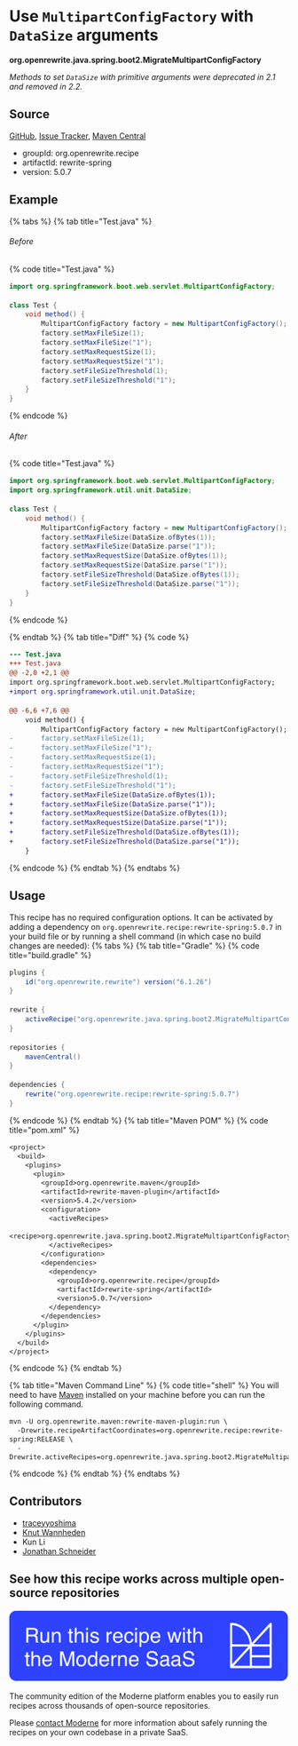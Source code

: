 # Use `MultipartConfigFactory` with `DataSize` arguments

**org.openrewrite.java.spring.boot2.MigrateMultipartConfigFactory**

_Methods to set `DataSize` with primitive arguments were deprecated in 2.1 and removed in 2.2._

## Source

[GitHub](https://github.com/openrewrite/rewrite-spring/blob/main/src/main/java/org/openrewrite/java/spring/boot2/MigrateMultipartConfigFactory.java), [Issue Tracker](https://github.com/openrewrite/rewrite-spring/issues), [Maven Central](https://central.sonatype.com/artifact/org.openrewrite.recipe/rewrite-spring/5.0.7/jar)

* groupId: org.openrewrite.recipe
* artifactId: rewrite-spring
* version: 5.0.7

## Example


{% tabs %}
{% tab title="Test.java" %}

###### Before
{% code title="Test.java" %}
```java
import org.springframework.boot.web.servlet.MultipartConfigFactory;

class Test {
    void method() {
        MultipartConfigFactory factory = new MultipartConfigFactory();
        factory.setMaxFileSize(1);
        factory.setMaxFileSize("1");
        factory.setMaxRequestSize(1);
        factory.setMaxRequestSize("1");
        factory.setFileSizeThreshold(1);
        factory.setFileSizeThreshold("1");
    }
}
```
{% endcode %}

###### After
{% code title="Test.java" %}
```java
import org.springframework.boot.web.servlet.MultipartConfigFactory;
import org.springframework.util.unit.DataSize;

class Test {
    void method() {
        MultipartConfigFactory factory = new MultipartConfigFactory();
        factory.setMaxFileSize(DataSize.ofBytes(1));
        factory.setMaxFileSize(DataSize.parse("1"));
        factory.setMaxRequestSize(DataSize.ofBytes(1));
        factory.setMaxRequestSize(DataSize.parse("1"));
        factory.setFileSizeThreshold(DataSize.ofBytes(1));
        factory.setFileSizeThreshold(DataSize.parse("1"));
    }
}
```
{% endcode %}

{% endtab %}
{% tab title="Diff" %}
{% code %}
```diff
--- Test.java
+++ Test.java
@@ -2,0 +2,1 @@
import org.springframework.boot.web.servlet.MultipartConfigFactory;
+import org.springframework.util.unit.DataSize;

@@ -6,6 +7,6 @@
    void method() {
        MultipartConfigFactory factory = new MultipartConfigFactory();
-       factory.setMaxFileSize(1);
-       factory.setMaxFileSize("1");
-       factory.setMaxRequestSize(1);
-       factory.setMaxRequestSize("1");
-       factory.setFileSizeThreshold(1);
-       factory.setFileSizeThreshold("1");
+       factory.setMaxFileSize(DataSize.ofBytes(1));
+       factory.setMaxFileSize(DataSize.parse("1"));
+       factory.setMaxRequestSize(DataSize.ofBytes(1));
+       factory.setMaxRequestSize(DataSize.parse("1"));
+       factory.setFileSizeThreshold(DataSize.ofBytes(1));
+       factory.setFileSizeThreshold(DataSize.parse("1"));
    }
```
{% endcode %}
{% endtab %}
{% endtabs %}


## Usage

This recipe has no required configuration options. It can be activated by adding a dependency on `org.openrewrite.recipe:rewrite-spring:5.0.7` in your build file or by running a shell command (in which case no build changes are needed): 
{% tabs %}
{% tab title="Gradle" %}
{% code title="build.gradle" %}
```groovy
plugins {
    id("org.openrewrite.rewrite") version("6.1.26")
}

rewrite {
    activeRecipe("org.openrewrite.java.spring.boot2.MigrateMultipartConfigFactory")
}

repositories {
    mavenCentral()
}

dependencies {
    rewrite("org.openrewrite.recipe:rewrite-spring:5.0.7")
}
```
{% endcode %}
{% endtab %}
{% tab title="Maven POM" %}
{% code title="pom.xml" %}
```markup
<project>
  <build>
    <plugins>
      <plugin>
        <groupId>org.openrewrite.maven</groupId>
        <artifactId>rewrite-maven-plugin</artifactId>
        <version>5.4.2</version>
        <configuration>
          <activeRecipes>
            <recipe>org.openrewrite.java.spring.boot2.MigrateMultipartConfigFactory</recipe>
          </activeRecipes>
        </configuration>
        <dependencies>
          <dependency>
            <groupId>org.openrewrite.recipe</groupId>
            <artifactId>rewrite-spring</artifactId>
            <version>5.0.7</version>
          </dependency>
        </dependencies>
      </plugin>
    </plugins>
  </build>
</project>
```
{% endcode %}
{% endtab %}

{% tab title="Maven Command Line" %}
{% code title="shell" %}
You will need to have [Maven](https://maven.apache.org/download.cgi) installed on your machine before you can run the following command.

```shell
mvn -U org.openrewrite.maven:rewrite-maven-plugin:run \
  -Drewrite.recipeArtifactCoordinates=org.openrewrite.recipe:rewrite-spring:RELEASE \
  -Drewrite.activeRecipes=org.openrewrite.java.spring.boot2.MigrateMultipartConfigFactory
```
{% endcode %}
{% endtab %}
{% endtabs %}

## Contributors
* [traceyyoshima](mailto:tracey.yoshima@gmail.com)
* [Knut Wannheden](mailto:knut@moderne.io)
* Kun Li
* [Jonathan Schneider](mailto:jkschneider@gmail.com)


## See how this recipe works across multiple open-source repositories

[![Moderne Link Image](/.gitbook/assets/ModerneRecipeButton.png)](https://app.moderne.io/recipes/org.openrewrite.java.spring.boot2.MigrateMultipartConfigFactory)

The community edition of the Moderne platform enables you to easily run recipes across thousands of open-source repositories.

Please [contact Moderne](https://moderne.io/product) for more information about safely running the recipes on your own codebase in a private SaaS.
